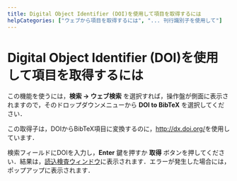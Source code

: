 ```yaml
---
title: Digital Object Identifier (DOI)を使用して項目を取得するには
helpCategories: ["ウェブから項目を取得するには", "... 刊行識別子を使用して"]
---
```


# Digital Object Identifier (DOI)を使用して項目を取得するには

この機能を使うには，**検索 → ウェブ検索** を選択すれば，操作盤が側面に表示されますので，そのドロップダウンメニューから **DOI to BibTeX** を選択してください．

この取得子は，DOIからBibTeX項目に変換するのに，<http://dx.doi.org/>を使用しています．

検索フィールドにDOIを入力し，**Enter** 鍵を押すか **取得** ボタンを押してください．結果は，[読込検査ウィンドウ](ImportInspectionDialog)に表示されます．エラーが発生した場合には，ポップアップに表示されます．
